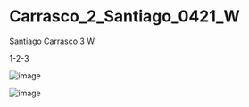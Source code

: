 # Carrasco_2_Santiago_0421_W
Santiago Carrasco 3 W

1-2-3

![image](https://github.com/user-attachments/assets/0b2e858f-fc63-48c5-aa9e-5c12528c80f6)

![image](https://github.com/user-attachments/assets/21ce7296-f5db-4d8d-8e03-628007db31ee)

